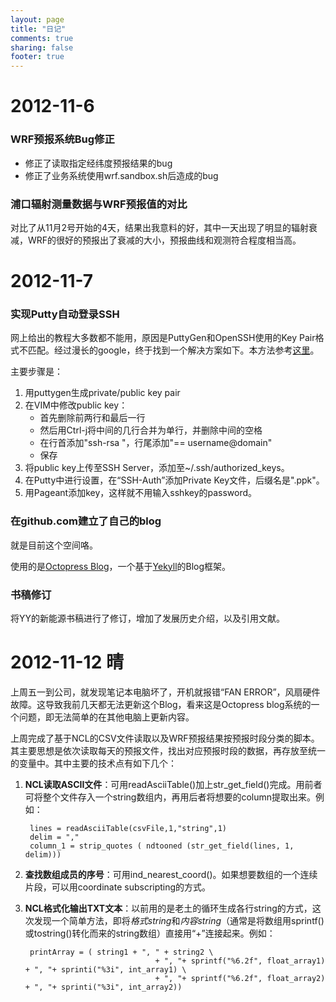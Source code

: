 ```yaml
---
layout: page
title: "日记"
comments: true
sharing: false
footer: true
---
```


2012-11-6
====
### WRF预报系统Bug修正

* 修正了读取指定经纬度预报结果的bug
* 修正了业务系统使用wrf.sandbox.sh后造成的bug

### 浦口辐射测量数据与WRF预报值的对比

对比了从11月2号开始的4天，结果出我意料的好，其中一天出现了明显的辐射衰减，WRF的很好的预报出了衰减的大小，预报曲线和观测符合程度相当高。

2012-11-7
====
### 实现Putty自动登录SSH

网上给出的教程大多数都不能用，原因是PuttyGen和OpenSSH使用的Key Pair格式不匹配。经过漫长的google，终于找到一个解决方案如下。本方法参考[这里](http://www.walkernews.net/2009/03/22/how-to-fix-server-refused-our-key-error-that-caused-by-putty-generated-rsa-public-key/)。

主要步骤是：

1. 用puttygen生成private/public key pair
2. 在VIM中修改public key：
	* 首先删除前两行和最后一行
	* 然后用Ctrl-j将中间的几行合并为单行，并删除中间的空格
	* 在行首添加"ssh-rsa "，行尾添加"== username@domain"
	* 保存
3. 将public key上传至SSH Server，添加至~/.ssh/authorized_keys。
4. 在Putty中进行设置，在“SSH-Auth”添加Private Key文件，后缀名是".ppk"。
5. 用Pageant添加key，这样就不用输入sshkey的password。

### 在github.com建立了自己的blog

就是目前这个空间咯。

使用的是[Octopress Blog](http://octopress.org)，一个基于[Yekyll](http://jekyllrb.com/)的Blog框架。

### 书稿修订
将YY的新能源书稿进行了修订，增加了发展历史介绍，以及引用文献。

2012-11-12 晴
===
上周五一到公司，就发现笔记本电脑坏了，开机就报错“FAN ERROR”，风扇硬件故障。这导致我前几天都无法更新这个Blog，看来这是Octopress blog系统的一个问题，即无法简单的在其他电脑上更新内容。

上周完成了基于NCL的CSV文件读取以及WRF预报结果按预报时段分类的脚本。其主要思想是依次读取每天的预报文件，找出对应预报时段的数据，再存放至统一的变量中。其中主要的技术点有如下几个：

1. **NCL读取ASCII文件**：可用readAsciiTable()加上str_get_field()完成。用前者可将整个文件存入一个string数组内，再用后者将想要的column提取出来。例如：

		lines = readAsciiTable(csvFile,1,"string",1)
		delim = ","
		column_1 = strip_quotes ( ndtooned (str_get_field(lines, 1, delim)))

2. **查找数组成员的序号**：可用ind_nearest_coord()。如果想要数组的一个连续片段，可以用coordinate subscripting的方式。

3. **NCL格式化输出TXT文本**：以前用的是老土的循环生成各行string的方式，这次发现一个简单方法，即将*格式string*和*内容string*（通常是将数组用sprintf()或tostring()转化而来的string数组）直接用“+”连接起来。例如：

		printArray = ( string1 + ", " + string2 \
		                            + ", "+ sprintf("%6.2f", float_array1) + ", "+ sprinti("%3i", int_array1) \
		                            + ", "+ sprintf("%6.2f", float_array2) + ", "+ sprinti("%3i", int_array2))
